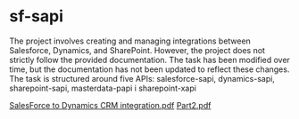 # sf-sapi

The project involves creating and managing integrations between Salesforce, Dynamics, and SharePoint. However, the project does not strictly follow the provided documentation. The task has been modified over time, but the documentation has not been updated to reflect these changes. The task is structured around five APIs: salesforce-sapi, dynamics-sapi, sharepoint-sapi, masterdata-papi i sharepoint-xapi

[SalesForce to Dynamics CRM integration.pdf](https://github.com/user-attachments/files/18384223/SalesForce.to.Dynamics.CRM.integration.pdf)
[Part2.pdf](https://github.com/user-attachments/files/18384224/Part2.pdf)

